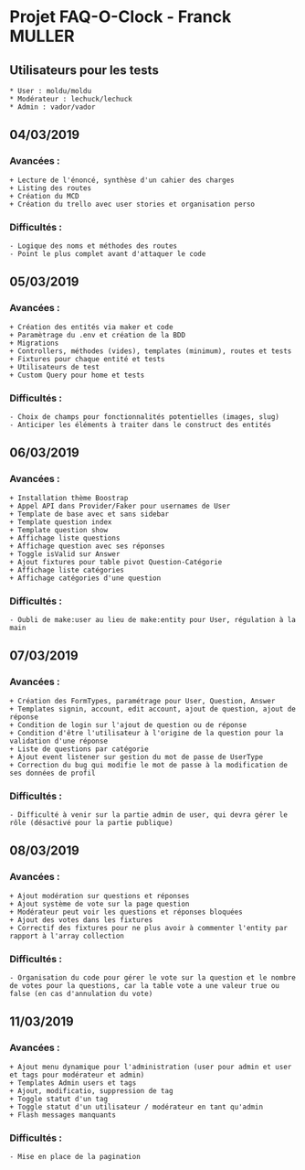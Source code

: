 # Projet FAQ-O-Clock - Franck MULLER

## Utilisateurs pour les tests

    * User : moldu/moldu
    * Modérateur : lechuck/lechuck
    * Admin : vador/vador

## 04/03/2019

### Avancées :

    + Lecture de l'énoncé, synthèse d'un cahier des charges
    + Listing des routes
    + Création du MCD
    + Création du trello avec user stories et organisation perso

### Difficultés :

    - Logique des noms et méthodes des routes
    - Point le plus complet avant d'attaquer le code

## 05/03/2019

### Avancées :

    + Création des entités via maker et code
    + Paramètrage du .env et création de la BDD
    + Migrations
    + Controllers, méthodes (vides), templates (minimum), routes et tests
    + Fixtures pour chaque entité et tests
    + Utilisateurs de test
    + Custom Query pour home et tests

### Difficultés :

    - Choix de champs pour fonctionnalités potentielles (images, slug)
    - Anticiper les éléments à traiter dans le construct des entités

## 06/03/2019

### Avancées :

    + Installation thème Boostrap
    + Appel API dans Provider/Faker pour usernames de User
    + Template de base avec et sans sidebar
    + Template question index
    + Template question show
    + Affichage liste questions
    + Affichage question avec ses réponses
    + Toggle isValid sur Answer
    + Ajout fixtures pour table pivot Question-Catégorie
    + Affichage liste catégories
    + Affichage catégories d'une question

### Difficultés :

    - Oubli de make:user au lieu de make:entity pour User, régulation à la main

## 07/03/2019

### Avancées :

    + Création des FormTypes, paramétrage pour User, Question, Answer
    + Templates signin, account, edit account, ajout de question, ajout de réponse
    + Condition de login sur l'ajout de question ou de réponse
    + Condition d'être l'utilisateur à l'origine de la question pour la validation d'une réponse
    + Liste de questions par catégorie
    + Ajout event listener sur gestion du mot de passe de UserType
    + Correction du bug qui modifie le mot de passe à la modification de ses données de profil


### Difficultés :

    - Difficulté à venir sur la partie admin de user, qui devra gérer le rôle (désactivé pour la partie publique)

## 08/03/2019

### Avancées :

    + Ajout modération sur questions et réponses
    + Ajout système de vote sur la page question
    + Modérateur peut voir les questions et réponses bloquées
    + Ajout des votes dans les fixtures
    + Correctif des fixtures pour ne plus avoir à commenter l'entity par rapport à l'array collection

### Difficultés :

    - Organisation du code pour gérer le vote sur la question et le nombre de votes pour la questions, car la table vote a une valeur true ou false (en cas d'annulation du vote)

## 11/03/2019

### Avancées :

    + Ajout menu dynamique pour l'administration (user pour admin et user et tags pour modérateur et admin)
    + Templates Admin users et tags
    + Ajout, modificatio, suppression de tag
    + Toggle statut d'un tag
    + Toggle statut d'un utilisateur / modérateur en tant qu'admin
    + Flash messages manquants



### Difficultés :

    - Mise en place de la pagination